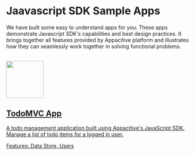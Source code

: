 ﻿# Jaavascript SDK Sample Apps

We have built some easy to understand apps for you. These apps demonstrate Javascript SDK's capabilities and best design practices. It brings together all features provided by Appacitive platform and illustrates how they can seamlessly work together in solving functional problems.

<br/>
<div class="container-fulid ptl pbl">
	<div class="row">
		<div class="col-md-6">
			<a class="sample-app-item" href="todo">
				<div class="col-md-3">
					<img src="http://cdn.appacitive.com/devcenter/root/apps/todo-mvc.png" height="100" />
				</div>
				<div class="col-md-8">
					<h2>TodoMVC App</h2>
					<p class="mbs">A todo management application built using Appacitive's JavaScript SDK. Manage a list of todo items for a logged in user.</p>
					<p class="muted mbn">Features: Data Store, Users</p>
				</div>
			</a>
		</div>
	</div>
</div>